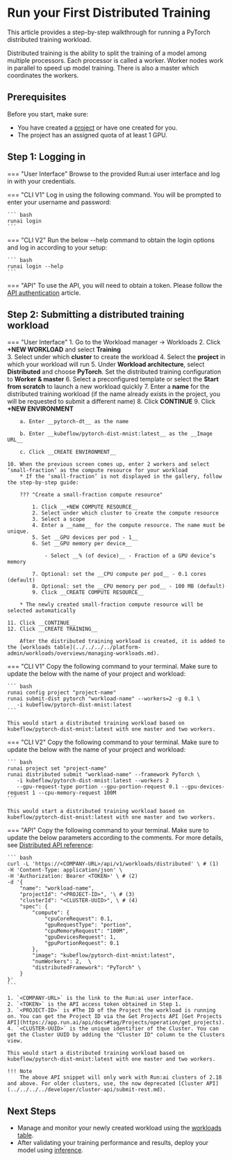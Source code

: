 # Run your First Distributed Training

This article provides a step-by-step walkthrough for running a PyTorch distributed training workload.

Distributed training is the ability to split the training of a model among multiple processors. Each processor is called a worker. Worker nodes work in parallel to speed up model training. There is also a master which coordinates the workers.

## Prerequisites 

Before you start, make sure:

- You have created a [project](../../../../platform-admin/aiinitiatives/org/projects.md) or have one created for you.
- The project has an assigned quota of at least 1 GPU.


## Step 1: Logging in

=== "User Interface"
    Browse to the provided Run:ai user interface and log in with your credentials.

=== "CLI V1"
    Log in using the following command. You will be prompted to enter your username and password:
     
    ``` bash
    runai login
    ```

=== "CLI V2"
    Run the below --help command to obtain the login options and log in according to your setup:
    
    ``` bash
    runai login --help  
    ```

=== "API"
    To use the API, you will need to obtain a token. Please follow the [API authentication](../../../../developer/rest-auth.md) article.


## Step 2: Submitting a distributed training workload

=== "User Interface"
    1. Go to the Workload manager → Workloads
    2. Click __+NEW WORKLOAD__ and select __Training__   
    3. Select under which __cluster__ to create the workload
    4. Select the __project__ in which your workload will run
    5. Under __Workload architecture__, select __Distributed__ and choose __PyTorch__. Set the distributed training configuration to __Worker & master__
    6. Select a preconfigured template or select the __Start from scratch__ to launch a new workload quickly
    7. Enter a __name__ for the distributed training workload (if the name already exists in the project, you will be requested to submit a different name)
    8. Click __CONTINUE__
    9. Click __+NEW ENVIRONMENT__
       
        a. Enter __pytorch-dt__ as the name
        
        b. Enter __kubeflow/pytorch-dist-mnist:latest__ as the __Image URL__
        
        c. Click __CREATE ENVIRONMENT__
     
    10. When the previous screen comes up, enter 2 workers and select ‘small-fraction’ as the compute resource for your workload
        * If the ‘small-fraction’ is not displayed in the gallery, follow the step-by-step guide: 
        
        ??? "Create a small-fraction compute resource"

            1. Click __+NEW COMPUTE RESOURCE__
            2. Select under which cluster to create the compute resource
            3. Select a scope
            4. Enter a __name__ for the compute resource. The name must be unique.
            5. Set __GPU devices per pod - 1__
            6. Set __GPU memory per device__ 

                - Select __% (of device)__ - Fraction of a GPU device’s memory

            7. Optional: set the __CPU compute per pod__ - 0.1 cores (default)
            8. Optional: set the __CPU memory per pod__ - 100 MB (default)
            9. Click __CREATE COMPUTE RESOURCE__

        * The newly created small-fraction compute resource will be selected automatically

    11. Click __CONTINUE__
    12. Click __CREATE TRAINING__
        
        After the distributed training workload is created, it is added to the [workloads table](../../../../platform-admin/workloads/overviews/managing-workloads.md).


=== "CLI V1"
    Copy the following command to your terminal. Make sure to update the below with the name of your project and workload:
    
    ``` bash
    runai config project "project-name"  
    runai submit-dist pytorch "workload-name" --workers=2 -g 0.1 \
       -i kubeflow/pytorch-dist-mnist:latest
    ```

    This would start a distributed training workload based on kubeflow/pytorch-dist-mnist:latest with one master and two workers.

=== "CLI V2"
    Copy the following command to your terminal. Make sure to update the below with the name of your project and workload:

    ``` bash
    runai project set "project-name"
    runai distributed submit "workload-name" --framework PyTorch \
       -i kubeflow/pytorch-dist-mnist:latest --workers 2 
       --gpu-request-type portion --gpu-portion-request 0.1 --gpu-devices-request 1 --cpu-memory-request 100M
    ```

    This would start a distributed training workload based on kubeflow/pytorch-dist-mnist:latest with one master and two workers.

=== "API"
    Copy the following command to your terminal. Make sure to update the below parameters according to the comments. For more details, see [Distributed API reference](https://api-docs.run.ai/latest/tag/Distributed):

    ``` bash
    curl -L 'https://<COMPANY-URL>/api/v1/workloads/distributed' \ # (1)
    -H 'Content-Type: application/json' \
    -H 'Authorization: Bearer <TOKEN>' \ # (2)
    -d '{ 
        "name": "workload-name", 
        "projectId": "<PROJECT-ID>", '\ # (3)
        "clusterId": "<CLUSTER-UUID>", \ # (4)
        "spec": {  
            "compute": { 
                "cpuCoreRequest": 0.1,
                "gpuRequestType": "portion",
                "cpuMemoryRequest": "100M",
                "gpuDevicesRequest": 1,
                "gpuPortionRequest": 0.1 
            },      
            "image": "kubeflow/pytorch-dist-mnist:latest",  
            "numWorkers": 2,  \ 
            "distributedFramework": "PyTorch" \
        } 
    }'
    ``` 

    1. `<COMPANY-URL>` is the link to the Run:ai user interface.
    2. `<TOKEN>` is the API access token obtained in Step 1. 
    3. `<PROJECT-ID>` is #The ID of the Project the workload is running on. You can get the Project ID via the Get Projects API [Get Projects API](https://app.run.ai/api/docs#tag/Projects/operation/get_projects).
    4. `<CLUSTER-UUID>` is the unique identifier of the Cluster. You can get the Cluster UUID by adding the "Cluster ID" column to the Clusters view. 

    This would start a distributed training workload based on kubeflow/pytorch-dist-mnist:latest with one master and two workers.

    !!! Note
        The above API snippet will only work with Run:ai clusters of 2.18 and above. For older clusters, use, the now deprecated [Cluster API](../../../../developer/cluster-api/submit-rest.md).



## Next Steps

* Manage and monitor your newly created workload using the [workloads table](../../../../platform-admin/workloads/overviews/managing-workloads.md).
* After validating your training performance and results, deploy your model using [inference](../../inference/inference-overview.md).